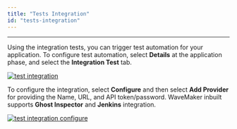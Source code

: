 ```yaml
---
title: "Tests Integration"
id: "tests-integration"
---
```

---

Using the integration tests, you can trigger test automation for your application. To configure test automation, select **Details** at the application phase, and select the **Integration Test** tab.

[![test integration](/learn/assets/test-integration.png)](/learn/assets/test-integration.png)

To configure the integration, select **Configure** and then select **Add Provider** for providing the Name, URL, and API token/password. WaveMaker inbuilt supports **Ghost Inspector** and **Jenkins** integration.

[![test integration configure](/learn/assets/test-integration-configure.png)](/learn/assets/test-integration-configure.png)
